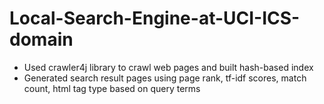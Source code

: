 # Local-Search-Engine-at-UCI-ICS-domain
- Used crawler4j library to crawl web pages and built hash-based index
- Generated search result pages using page rank, tf-idf scores, match count, html tag type
based on query terms
